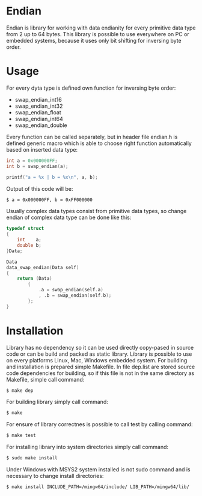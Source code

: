 # Endian
Endian is library for working with data endianity for every primitive data type from 2 up to 64 bytes. This library is possible to use everywhere on PC or embedded systems, because it uses only bit shifting for inversing byte order.

# Usage
For every dyta type is defined own function for inversing byte order:
- swap_endian_int16
- swap_endian_int32
- swap_endian_float
- swap_endian_int64
- swap_endian_double

Every function can be called separately, but in header file endian.h is defined generic macro which is able to choose right function automatically based on inserted data type:
```c
int a = 0x000000FF;
int b = swap_endian(a);

printf("a = %x | b = %x\n", a, b);
```
Output of this code will be: 
```Bash
$ a = 0x000000FF, b = 0xFF000000
```

Usually complex data types consist from primitive data types, so change endian of complex data type can be done like this:
```c
typedef struct
{
    int    a;
    double b;
}Data;

Data 
data_swap_endian(Data self)
{
    return (Data) 
        {
            .a = swap_endian(self.a)
            , .b = swap_endian(self.b);
        };
}
```

# Installation
Library has no dependency so it can be used directly copy-pased in source code or can be build and packed as static library. Library is possible to use on every platforms Linux, Mac, Windows embedded system.
For building and installation is prepared simple Makefile. In file dep.list are stored source code dependencies for building, so if this file is not in the same directory as Makefile, simple call command:
```Bash
$ make dep
```
For building library simply call command:
```Bash
$ make
```
For ensure of library correctnes is possible to call test by calling command:
```Bash
$ make test
```
For installing library into system directories simply call command:
```Bash
$ sudo make install
```
Under Windows with MSYS2 system installed is not sudo command and is necessary to change install directories:
```Bash
$ make install INCLUDE_PATH=/mingw64/include/ LIB_PATH=/mingw64/lib/
```






